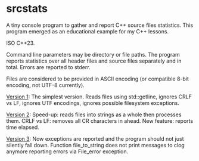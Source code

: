 # srcstats
A tiny console program to gather and report C++ source files statistics.
This program emerged as an educational example for my C++ lessons.

ISO C++23.

Command line parameters may be directory or file paths.
The program reports statistics over all header files and source files separately and in total.
Errors are reported to stderr.

Files are considered to be provided in ASCII encoding (or compatible 8-bit encoding, not UTF-8 currently).

[Version 1](https://github.com/kuvshinovdr/srcstats/blob/ea00f46adf40f9704c5b940d06ad1a5a5eab27b5/srcstats.cpp): The simplest version. Reads files using std::getline, ignores CRLF vs LF, ignores UTF encodings, ignores possible filesystem exceptions.

[Version 2](https://github.com/kuvshinovdr/srcstats/blob/34bc9b2a73cb1d1a44bf641e637e02ea4b09d74a/srcstats.cpp): Speed-up: reads files into strings as a whole then processes them. CRLF vs LF: removes all CR characters in ahead. New feature: reports time elapsed.

[Version 3](https://github.com/kuvshinovdr/srcstats/blob/2afa6b6c6f0bab581cf0ba8f006b66a4cd4cfa05/srcstats.cpp): Now exceptions are reported and the program should not just silently fall down. Function file_to_string does not print messages to clog anymore reporting errors via File_error exception.
